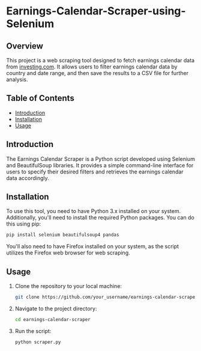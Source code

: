 # Earnings-Calendar-Scraper-using-Selenium

## Overview

This project is a web scraping tool designed to fetch earnings calendar data from [investing.com](https://www.investing.com/earnings-calendar/). It allows users to filter earnings calendar data by country and date range, and then save the results to a CSV file for further analysis.

## Table of Contents

- [Introduction](#introduction)
- [Installation](#installation)
- [Usage](#usage)

## Introduction

The Earnings Calendar Scraper is a Python script developed using Selenium and BeautifulSoup libraries. It provides a simple command-line interface for users to specify their desired filters and retrieves the earnings calendar data accordingly.
  
## Installation

To use this tool, you need to have Python 3.x installed on your system. Additionally, you'll need to install the required Python packages. You can do this using pip:

```bash
pip install selenium beautifulsoup4 pandas
```

You'll also need to have Firefox installed on your system, as the script utilizes the Firefox web browser for web scraping.

## Usage

1. Clone the repository to your local machine:
   ```bash
   git clone https://github.com/your_username/earnings-calendar-scraper.git
   ```
2. Navigate to the project directory:
   ```bash
   cd earnings-calendar-scraper
   ```
3. Run the script:
   ```bash
   python scraper.py
   ```
   

